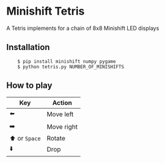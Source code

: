 # Minishift Tetris

A Tetris implements for a chain of 8x8 Minishift LED displays

## Installation

        $ pip install minishift numpy pygame
        $ python tetris.py NUMBER_OF_MINISHIFTS

## How to play

Key                   | Action
--------------------- | ----------
:arrow_left:          | Move left
:arrow_right:         | Move right
:arrow_up: or `Space` | Rotate
:arrow_down:          | Drop
